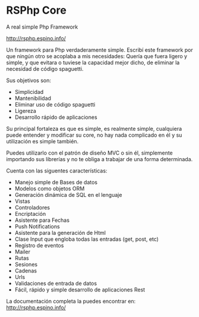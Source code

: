 # RSPhp Core
A real simple Php Framework

http://rsphp.espino.info/

Un framework para Php verdaderamente simple.
Escribí este framework por que ningún otro se acoplaba a mis necesidades: Quería que fuera ligero y simple,
y que evitara o tuviese la capacidad mejor dicho, de eliminar la necesidad de código spaguetti.

Sus objetivos son:
* Simplicidad
* Mantenibilidad
* Eliminar uso de código spaguetti
* Ligereza
* Desarrollo rápido de aplicaciones

Su principal fortaleza es que es simple, es realmente simple, cualquiera puede entender y modificar su core, no hay
nada complicado en él y su utilización es simple también.

Puedes utilizarlo con el patrón de diseño MVC o sin él, simplemente importando sus librerías y no te obliga a trabajar
de una forma determinada.

Cuenta con las siguentes características:

* Manejo simple de Bases de datos
* Modelos como objetos ORM
* Generación dinámica de SQL en el lenguaje
* Vistas
* Controladores
* Encriptación
* Asistente para Fechas
* Push Notifications
* Asistente para la generación de Html
* Clase Input que engloba todas las entradas (get, post, etc)
* Registro de eventos
* Mailer
* Rutas
* Sesiones
* Cadenas
* Urls
* Validaciones de entrada de datos
* Fácil, rápido y simple desarrollo de aplicaciones Rest

La documentación completa la puedes encontrar en: http://rsphp.espino.info/

